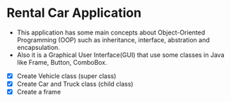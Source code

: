 # Rental Car Application

- This application has some main concepts about Object-Oriented Programming (OOP) such as inheritance, interface, abstration and encapsulation.
- Also it is a Graphical User Interface(GUI) that use some classes in Java like Frame, Button, ComboBox.

- [x] Create Vehicle class (super class)
- [x] Create Car and Truck class (child class)
- [x] Create a frame 
